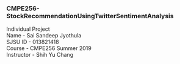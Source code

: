 ### CMPE256-StockRecommendationUsingTwitterSentimentAnalysis
Individual Project <br>
Name - Sai Sandeep Jyothula <br>
SJSU ID - 013821418 <br>
Course - CMPE256 Summer 2019<br>
Instructor - Shih Yu Chang

